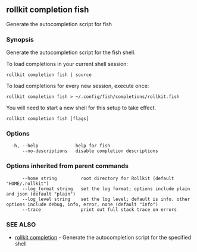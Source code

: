 ## rollkit completion fish

Generate the autocompletion script for fish

### Synopsis

Generate the autocompletion script for the fish shell.

To load completions in your current shell session:

	rollkit completion fish | source

To load completions for every new session, execute once:

	rollkit completion fish > ~/.config/fish/completions/rollkit.fish

You will need to start a new shell for this setup to take effect.


```
rollkit completion fish [flags]
```

### Options

```
  -h, --help              help for fish
      --no-descriptions   disable completion descriptions
```

### Options inherited from parent commands

```
      --home string         root directory for Rollkit (default "HOME/.rollkit")
      --log_format string   set the log format; options include plain and json (default "plain")
      --log_level string    set the log level; default is info. other options include debug, info, error, none (default "info")
      --trace               print out full stack trace on errors
```

### SEE ALSO

* [rollkit completion](rollkit_completion.md)	 - Generate the autocompletion script for the specified shell
